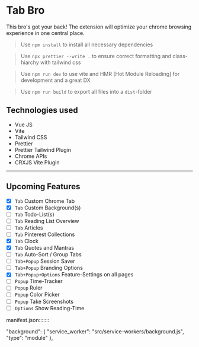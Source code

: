 # Tab Bro

This bro's got your back! The extension will optimize your chrome browsing experience in one central place.

> Use `npm install` to install all necessary dependencies

> Use `npx prettier --write .` to ensure correct formatting and class-hiarchy with tailwind css

> Use `npm run dev` to use vite and HMR [Hot Module Reloading] for development and a great DX

> Use `npm run build` to export all files into a `dist`-folder

## Technologies used

- Vue JS
- Vite
- Tailwind CSS
- Prettier
- Prettier Tailwind Plugin
- Chrome APIs
- CRXJS Vite Plugin

---

## Upcoming Features

- [x] `Tab` Custom Chrome Tab
- [x] `Tab` Custom Background(s)
- [ ] `Tab` Todo-List(s)
- [ ] `Tab` Reading List Overview
- [ ] `Tab` Articles
- [ ] `Tab` Pinterest Collections
- [x] `Tab` Clock
- [x] `Tab` Quotes and Mantras
- [ ] `Tab` Auto-Sort / Group Tabs
- [ ] `Tab+Popup` Session Saver
- [ ] `Tab+Popup` Branding Options
- [x] `Tab+Popup+Options` Feature-Settings on all pages
- [ ] `Popup` Time-Tracker
- [ ] `Popup` Ruler
- [ ] `Popup` Color Picker
- [ ] `Popup` Take Screenshots
- [ ] `Options` Show Reading-Time

manifest.json:::::::

"background": {
"service_worker": "src/service-workers/background.js",
"type": "module"
},
